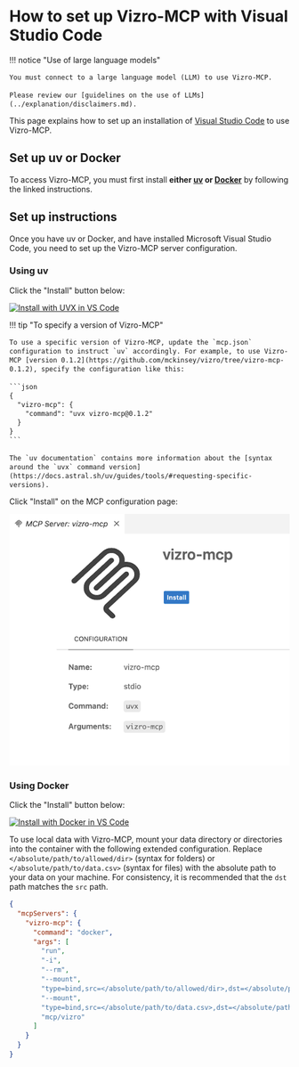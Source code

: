 # How to set up Vizro-MCP with Visual Studio Code

!!! notice "Use of large language models"

    You must connect to a large language model (LLM) to use Vizro-MCP.

    Please review our [guidelines on the use of LLMs](../explanation/disclaimers.md).

This page explains how to set up an installation of [Visual Studio Code](https://code.visualstudio.com/) to use Vizro-MCP.

## Set up uv or Docker

To access Vizro-MCP, you must first install **either [uv](https://docs.astral.sh/uv/getting-started/installation/) or [Docker](https://www.docker.com/get-started/)** by following the linked instructions.

## Set up instructions

Once you have uv or Docker, and have installed Microsoft Visual Studio Code, you need to set up the Vizro-MCP server configuration.

### Using uv

Click the "Install" button below:

[![Install with UVX in VS Code](https://img.shields.io/badge/VS_Code-Install-0098FF?style=flat-square&logo=visualstudiocode&logoColor=white)](https://insiders.vscode.dev/redirect/mcp/install?name=vizro-mcp&config=%7B%22command%22%3A%22uvx%22%2C%22args%22%3A%5B%22vizro-mcp%22%5D%7D)


!!! tip "To specify a version of Vizro-MCP"

    To use a specific version of Vizro-MCP, update the `mcp.json` configuration to instruct `uv` accordingly. For example, to use Vizro-MCP [version 0.1.2](https://github.com/mckinsey/vizro/tree/vizro-mcp-0.1.2), specify the configuration like this:

	```json
	{
	  "vizro-mcp": {
	    "command": "uvx vizro-mcp@0.1.2"
	  }
	}
	```

    The `uv documentation` contains more information about the [syntax around the `uvx` command version](https://docs.astral.sh/uv/guides/tools/#requesting-specific-versions).

Click "Install" on the MCP configuration page:

![Install Vizro-MCP with uv](../../assets/images/install-vizro-mcp-vscode-uv.png)

### Using Docker

Click the "Install" button below:

[![Install with Docker in VS Code](https://img.shields.io/badge/VS_Code-Install-0098FF?style=flat-square&logo=visualstudiocode&logoColor=white)](https://insiders.vscode.dev/redirect/mcp/install?name=vizro-mcp&config=%7B%22command%22%3A%22docker%22%2C%22args%22%3A%5B%22run%22%2C%22-i%22%2C%22--rm%22%2C%22mcp%2Fvizro%22%5D%7D)

To use local data with Vizro-MCP, mount your data directory or directories into the container with the following extended configuration. Replace `</absolute/path/to/allowed/dir>` (syntax for folders) or `</absolute/path/to/data.csv>` (syntax for files) with the absolute path to your data on your machine. For consistency, it is recommended that the `dst` path matches the `src` path.

```json
{
  "mcpServers": {
    "vizro-mcp": {
      "command": "docker",
      "args": [
        "run",
        "-i",
        "--rm",
        "--mount",
        "type=bind,src=</absolute/path/to/allowed/dir>,dst=</absolute/path/to/allowed/dir>",
        "--mount",
        "type=bind,src=</absolute/path/to/data.csv>,dst=</absolute/path/to/data.csv>",
        "mcp/vizro"
      ]
    }
  }
}
```

